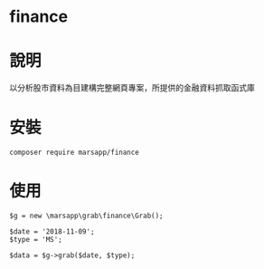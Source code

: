 finance
===

# 說明
以分析股市資料為目建構完整網頁專案，所提供的金融資料抓取函式庫

# 安裝
```
composer require marsapp/finance
```

# 使用
```
$g = new \marsapp\grab\finance\Grab();

$date = '2018-11-09';
$type = 'MS';

$data = $g->grab($date, $type);
```

